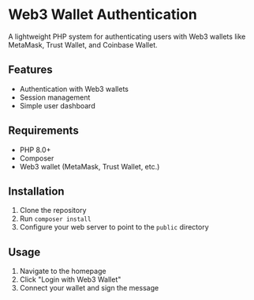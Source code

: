 # Web3 Wallet Authentication

A lightweight PHP system for authenticating users with Web3 wallets like MetaMask, Trust Wallet, and Coinbase Wallet.

## Features

- Authentication with Web3 wallets
- Session management
- Simple user dashboard

## Requirements

- PHP 8.0+
- Composer
- Web3 wallet (MetaMask, Trust Wallet, etc.)

## Installation

1. Clone the repository
2. Run `composer install`
3. Configure your web server to point to the `public` directory

## Usage

1. Navigate to the homepage
2. Click "Login with Web3 Wallet"
3. Connect your wallet and sign the message

